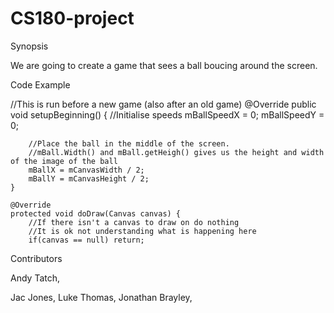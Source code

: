 # CS180-project
Synopsis

We are going to create a game that sees a ball boucing around the screen.

Code Example

 //This is run before a new game (also after an old game)
    @Override
    public void setupBeginning() {
        //Initialise speeds
        mBallSpeedX = 0;
        mBallSpeedY = 0;

        //Place the ball in the middle of the screen.
        //mBall.Width() and mBall.getHeigh() gives us the height and width of the image of the ball
        mBallX = mCanvasWidth / 2;
        mBallY = mCanvasHeight / 2;
    }

    @Override
    protected void doDraw(Canvas canvas) {
        //If there isn't a canvas to draw on do nothing
        //It is ok not understanding what is happening here
        if(canvas == null) return;


Contributors

Andy Tatch,

Jac Jones,
Luke Thomas,
Jonathan Brayley,
